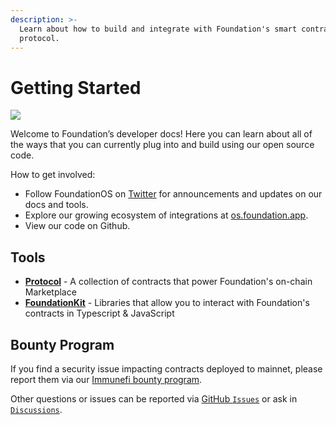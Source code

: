 ```yaml
---
description: >-
  Learn about how to build and integrate with Foundation's smart contracts and
  protocol.
---
```


# Getting Started

![](https://user-images.githubusercontent.com/14855515/171161481-4d745b25-b947-4df4-a801-179637d5ebe6.png)

Welcome to Foundation’s developer docs! Here you can learn about all of the ways that you can currently plug into and build using our open source code.

How to get involved:

- Follow FoundationOS on [Twitter](https://twitter.com/FoundationOS) for announcements and updates on our docs and tools.
- Explore our growing ecosystem of integrations at [os.foundation.app](https://os.foundation.app/).
- View our code on Github.

## Tools

- [**Protocol**](protocol/) - A collection of contracts that power Foundation's on-chain Marketplace
- [**FoundationKit**](foundationkit/) - Libraries that allow you to interact with Foundation's contracts in Typescript & JavaScript

## Bounty Program

If you find a security issue impacting contracts deployed to mainnet, please report them via our [Immunefi bounty program](https://immunefi.com/bounty/foundation/).

Other questions or issues can be reported via [GitHub `Issues`](https://github.com/f8n/fnd-protocol/issues) or ask in [`Discussions`](https://github.com/f8n/fnd-protocol/discussions).
